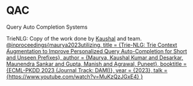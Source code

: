 # QAC 
Query Auto Completion Systems

TrieNLG: Copy of the work done by [Kaushal](https://kaushal0494.github.io/) and team.
[@inproceedings{maurya2023utilizing,
  title = {Trie-NLG: Trie Context Augmentation to Improve Personalized Query Auto-Completion for Short and Unseen Prefixes},
  author = {Maurya, Kaushal Kumar and Desarkar, Maunendra Sankar and Gupta, Manish and Agrawal, Puneet},
  booktitle = {ECML-PKDD 2023 (Journal Track: DAMI)},
  year = {2023},
  talk = {https://www.youtube.com/watch?v=MuKzQzJGxE4}
}](https://kaushal0494.github.io/assets/pdf/maurya2023_pkdd.pdf)